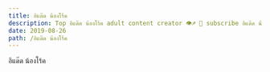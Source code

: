 ```yaml
---
title: อิแด๊ด น้องโร้ค
description: Top อิแด๊ด น้องโร้ค adult content creator 👁♐️ 👑 subscribe อิแด๊ด น้องโร้ค to my porn site below IG อิแด๊ด น้องโร้ค
date: 2019-08-26
path: /อิแด๊ด น้องโร้ค
---
```


อิแด๊ด น้องโร้ค